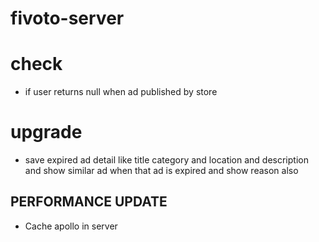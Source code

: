 # fivoto-server

# check

- if user returns null when ad published by store

# upgrade

- save expired ad detail like title category and location and description and show similar ad when that ad is expired and show reason also

## PERFORMANCE UPDATE

- Cache apollo in server
